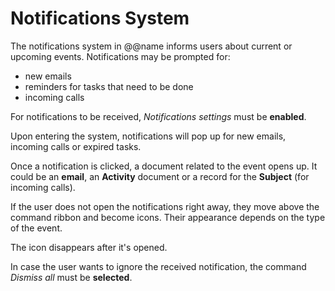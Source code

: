 # Notifications System 
The notifications system in @@name informs users about current or upcoming events. Notifications may be prompted for:
- new emails
- reminders for tasks that need to be done
- incoming calls

For notifications to be received, *Notifications settings* must be **enabled**.

Upon entering the system, notifications will pop up for new emails, incoming calls or expired tasks.

Once a notification is clicked, a document related to the event opens up. It could be an **email**, an **Activity** document or a record for the **Subject** (for incoming calls).

If the user does not open the notifications right away, they move above the command ribbon and become icons. Their appearance depends on the type of the event. 

The icon disappears after it's opened.

In case the user wants to ignore the received notification, the command *Dismiss all* must be **selected**.


